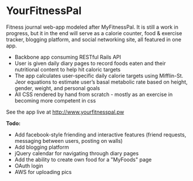 # YourFitnessPal

Fitness journal web-app modeled after MyFitnessPal. It is still a work in progress, but it in the end will 
serve as a calorie counter, food & exercise 
tracker, blogging platform, and social networking site, all featured in one app.
* Backbone app consuming RESTful Rails API
* User is given daily diary pages to record foods eaten and their nutritional content to help hit caloric targets
* The app calculates user-specific daily calorie targets using Mifflin-St. Jeor equations to 
estimate user’s basal metabolic rate based on height, gender, weight, and personal goals
* All CSS rendered by hand from scratch - mostly as an exercise in becoming more competent in css

See the app live at http://www.yourfitnesspal.pw

**Todo:**
* Add facebook-style friending and interactive features (friend requests, messaging between users, posting on walls)
* Add blogging platform
* jQuery calendar for navigating through diary pages
* Add the ability to create own food for a "MyFoods" page
* OAuth login
* AWS for uploading pics

